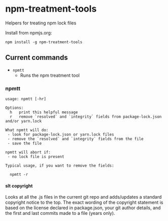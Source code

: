 npm-treatment-tools
============

Helpers for treating npm lock files

Install from npmjs.org:

    npm install -g npm-treatment-tools

## Current commands

 * `npmtt`
   * Runs the npm treatment tool

### npmtt

```
usage: npmtt [-hr]

Options:
  h   print this helpful message
  r   remove `resolved` and `integrity` fields from package-lock.json and/or yarn.lock

What npmtt will do:
 - look for package-lock.json or yarn.lock files
 - remove the `resolved` and `integrity` fields from the file
 - save the file

npmtt will abort if:
 - no lock file is present

Typical usage, if you want to remove the fields:

  npmtt -r

```

#### slt copyright

Looks at all the .js files in the current git repo and adds/updates a
standard copyright notice to the top. The exact wording of the copyright
statement is based on the license declared in package.json, your git author
details, and the first and last commits made to a file (years only).
